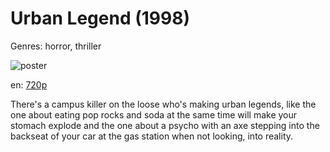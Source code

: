 # Urban Legend (1998)

Genres: horror, thriller

![poster](http://image.tmdb.org/t/p/w500/2oIf0ibr0zlhuhgbOwFSHimh7P6.jpg)

en:
  [720p](magnet:?xt=urn:btih:faa403423aef57d13dff0767fcedc14130f54d7f&dn=Urban+Legend+%281998%29+720p+BrRip+x264+-+YIFY&tr=udp%3A%2F%2Ftracker.openbittorrent.com%3A80%2Fannounce&tr=udp%3A%2F%2Fglotorrents.pw%3A6969%2Fannounce&tr=udp%3A%2F%2Ftracker.openbittorrent.com%3A80%2Fannounce&tr=udp%3A%2F%2Ftracker.opentrackr.org%3A1337%2Fannounce&tr=udp%3A%2F%2Fzer0day.to%3A1337%2Fannounce&tr=udp%3A%2F%2Ftracker.coppersurfer.tk%3A6969%2Fannounce)
  


There's a campus killer on the loose who's making urban legends, like the one about eating pop rocks and soda at the same time will make your stomach explode and the one about a psycho with an axe stepping into the backseat of your car at the gas station when not looking, into reality.